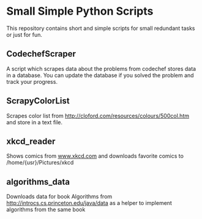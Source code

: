 # Small Simple Python Scripts
This repository contains short and simple scripts for small redundant tasks or just for fun.

## CodechefScraper
A script which scrapes data about the problems from codechef stores data in a database.
You can update the database if you solved the problem and track your progress.

## ScrapyColorList
Scrapes color list from http://cloford.com/resources/colours/500col.htm and store in a text file.

## xkcd_reader
Shows comics from www.xkcd.com and downloads favorite comics to /home/{usr}/Pictures/xkcd

## algorithms_data
Downloads data for book Algorithms from http://introcs.cs.princeton.edu/java/data as a helper to implement algorithms from the same book
